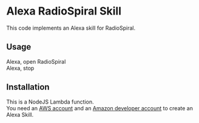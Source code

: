 # Alexa RadioSpiral Skill

This code implements an Alexa skill for RadioSpiral.

## Usage 

Alexa, open RadioSpiral  
Alexa, stop

## Installation

This is a NodeJS Lambda function.  
You need an [AWS account](https://aws.amazon.com) and an [Amazon developer account](https://developer.amazon.com) to create an Alexa Skill.
